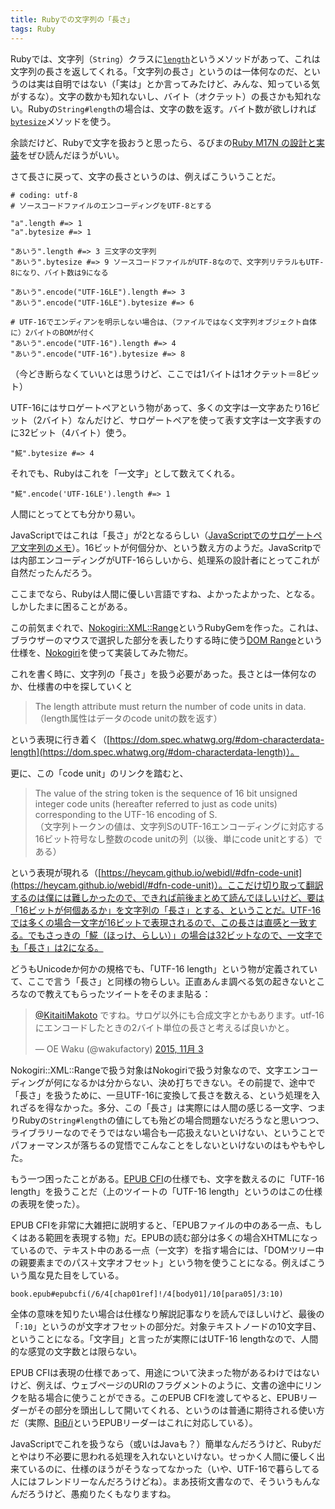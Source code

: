 ```yaml
---
title: Rubyでの文字列の「長さ」
tags: Ruby
---
```


Rubyでは、文字列（`String`）クラスに[`length`][String#length]というメソッドがあって、これは文字列の長さを返してくれる。「文字列の長さ」というのは一体何なのだ、というのは実は自明ではない（「実は」とか言ってみたけど、みんな、知っている気がするな）。文字の数かも知れないし、バイト（オクテット）の長さかも知れない。Rubyの`String#length`の場合は、文字の数を返す。バイト数が欲しければ[`bytesize`][String#bytesize]メソッドを使う。

余談だけど、Rubyで文字を扱おうと思ったら、るびまの[Ruby M17N の設計と実装][]をぜひ読んだほうがいい。

さて長さに戻って、文字の長さというのは、例えばこういうことだ。

~~~
# coding: utf-8
# ソースコードファイルのエンコーディングをUTF-8とする

"a".length #=> 1
"a".bytesize #=> 1

"あいう".length #=> 3 三文字の文字列
"あいう".bytesize #=> 9 ソースコードファイルがUTF-8なので、文字列リテラルもUTF-8になり、バイト数は9になる

"あいう".encode("UTF-16LE").length #=> 3
"あいう".encode("UTF-16LE").bytesize #=> 6

# UTF-16でエンディアンを明示しない場合は、（ファイルではなく文字列オブジェクト自体に）2バイトのBOMが付く
"あいう".encode("UTF-16").length #=> 4
"あいう".encode("UTF-16").bytesize #=> 8
~~~
（今どき断らなくていいとは思うけど、ここでは1バイトは1オクテット＝8ビット）

UTF-16にはサロゲートペアという物があって、多くの文字は一文字あたり16ビット（2バイト）なんだけど、サロゲートペアを使って表す文字は一文字表すのに32ビット（4バイト）使う。

~~~
"𩸽".bytesize #=> 4
~~~

それでも、Rubyはこれを「一文字」として数えてくれる。

~~~
"𩸽".encode('UTF-16LE').length #=> 1
~~~

人間にとってとても分かり易い。

JavaScriptではこれは「長さ」が2となるらしい（[JavaScriptでのサロゲートペア文字列のメモ][]）。16ビットが何個分か、という数え方のようだ。JavaScritpでは内部エンコーディングがUTF-16らしいから、処理系の設計者にとってこれが自然だったんだろう。

ここまでなら、Rubyは人間に優しい言語ですね、よかったよかった、となる。しかしたまに困ることがある。

この前気まぐれで、[Nokogiri::XML::Range][]というRubyGemを作った。これは、ブラウザーのマウスで選択した部分を表したりする時に使う[DOM Range][]という仕様を、[Nokogiri][]を使って実装してみた物だ。

これを書く時に、文字列の「長さ」を扱う必要があった。長さとは一体何なのか、仕様書の中を探していくと

> The length attribute must return the number of code units in data.  
（length属性はデータのcode unitの数を返す）

という表現に行き着く（[https://dom.spec.whatwg.org/#dom-characterdata-length](https://dom.spec.whatwg.org/#dom-characterdata-length)）。

更に、この「code unit」のリンクを踏むと、

> The value of the string token is the sequence of 16 bit unsigned integer code units (hereafter referred to just as code units) corresponding to the UTF-16 encoding of S.  
（文字列トークンの値は、文字列SのUTF-16エンコーディングに対応する16ビット符号なし整数のcode unitの列（以後、単にcode unitとする）である）

という表現が現れる（[https://heycam.github.io/webidl/#dfn-code-unit](https://heycam.github.io/webidl/#dfn-code-unit)）。ここだけ切り取って翻訳するのは僕には難しかったので、できれば前後まとめて読んでほしいけど、要は「16ビットが何個あるか」を文字列の「長さ」とする、ということだ。UTF-16では多くの場合一文字が16ビットで表現されるので、この長さは直感と一致する。でもさっきの「𩸽（ほっけ、らしい）」の場合は32ビットなので、一文字でも「長さ」は2になる。

どうもUnicodeか何かの規格でも、「UTF-16 length」という物が定義されていて、ここで言う「長さ」と同様の物らしい。正直あんま調べる気の起きないところなので教えてもらったツイートをそのまま貼る：
<blockquote class="twitter-tweet" lang="ja"><p lang="ja" dir="ltr"><a href="https://twitter.com/KitaitiMakoto">@KitaitiMakoto</a> ですね。サロゲ以外にも合成文字とかもあります。utf-16にエンコードしたときの2バイト単位の長さと考えるば良いかと。</p>&mdash; OE Waku (@wakufactory) <a href="https://twitter.com/wakufactory/status/661340825687752704">2015, 11月 3</a></blockquote>
<script async src="https://platform.twitter.com/widgets.js" charset="utf-8"></script>

Nokogiri::XML::Rangeで扱う対象はNokogiriで扱う対象なので、文字エンコーディングが何になるかは分からない、決め打ちできない。その前提で、途中で「長さ」を扱うために、一旦UTF-16に変換して長さを数える、という処理を入れざるを得なかった。多分、この「長さ」は実際には人間の感じる一文字、つまりRubyの`String#length`の値にしても殆どの場合問題ないだろうなと思いつつ、ライブラリーなのでそうではない場合も一応扱えないといけない、ということでパフォーマンスが落ちるの覚悟でこんなことをしないといけないのはもやもやした。

もう一つ困ったことがある。[EPUB CFI][]の仕様でも、文字を数えるのに「UTF-16 length」を扱うことだ（上のツイートの「UTF-16 length」というのはこの仕様の表現を使った）。

EPUB CFIを非常に大雑把に説明すると、「EPUBファイルの中のある一点、もしくはある範囲を表現する物」だ。EPUBの読む部分は多くの場合XHTMLになっているので、テキスト中のある一点（一文字）を指す場合には、「DOMツリー中の親要素までのパス＋文字オフセット」という物を使うことになる。例えばこういう風な見た目をしている。

    book.epub#epubcfi(/6/4[chap01ref]!/4[body01]/10[para05]/3:10)

全体の意味を知りたい場合は仕様なり解説記事なりを読んでほしいけど、最後の「`:10`」というのが文字オフセットの部分だ。対象テキストノードの10文字目、ということになる。「文字目」と言ったが実際にはUTF-16 lengthなので、人間的な感覚の文字数とは限らない。

EPUB CFIは表現の仕様であって、用途について決まった物があるわけではないけど、例えば、ウェブページのURIのフラグメントのように、文書の途中にリンクを貼る場合に使うことができる。このEPUB CFIを渡してやると、EPUBリーダーがその部分を頭出しして開いてくれる、というのは普通に期待される使い方だ（実際、[BiB/i][]というEPUBリーダーはこれに対応している）。

JavaScriptでこれを扱うなら（或いはJavaも？）簡単なんだろうけど、Rubyだとやはり不必要に思われる処理を入れないといけない。せっかく人間に優しく出来ているのに、仕様のほうがそうなってなかった（いや、UTF-16で暮らしてる人にはフレンドリーなんだろうけどね）。まあ技術文書なので、そういうもんなんだろうけど、愚痴りたくもなりますね。

[String#length]: http://ref.xaio.jp/ruby/classes/string/length
[String#bytesize]: http://ref.xaio.jp/ruby/classes/string/bytesize
[Ruby M17N の設計と実装]: http://magazine.rubyist.net/?0025-Ruby19_m17n
[JavaScriptでのサロゲートペア文字列のメモ]: http://qiita.com/YusukeHirao/items/2f0fb8d5bbb981101be0#iii-ii-%E6%96%87%E5%AD%97%E5%88%97%E9%95%B7%E3%82%92%E6%AD%A3%E3%81%97%E3%81%8F%E5%8F%96%E5%BE%97%E3%81%A7%E3%81%8D%E3%81%AA%E3%81%84
[Nokogiri::XML::Range]: https://github.com/KitaitiMakoto/nokogiri-xml-range
[DOM Range]: https://dom.spec.whatwg.org/#ranges
[Nokogiri]: http://www.nokogiri.org/
[EPUB CFI]: http://www.idpf.org/epub/linking/cfi/epub-cfi.html
[BiB/i]: http://bibi.epub.link/

